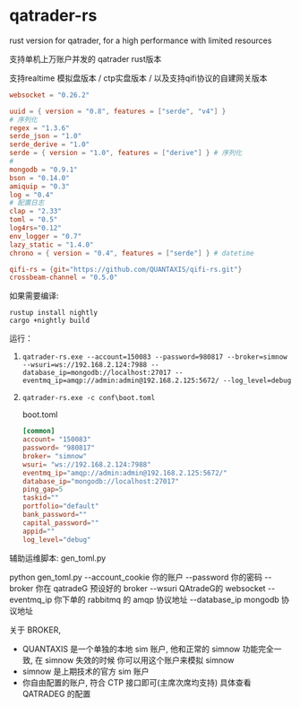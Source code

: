 # qatrader-rs

rust version for qatrader, for a high performance with limited resources


支持单机上万账户并发的 qatrader rust版本

支持realtime 模拟盘版本 / ctp实盘版本 / 以及支持qifi协议的自建网关版本



```toml
websocket = "0.26.2"

uuid = { version = "0.8", features = ["serde", "v4"] }
# 序列化
regex = "1.3.6"
serde_json = "1.0"
serde_derive = "1.0"
serde = { version = "1.0", features = ["derive"] } # 序列化
#
mongodb = "0.9.1"
bson = "0.14.0"
amiquip = "0.3"
log = "0.4"
# 配置日志
clap = "2.33"
toml = "0.5"
log4rs="0.12"
env_logger = "0.7"
lazy_static = "1.4.0"
chrono = { version = "0.4", features = ["serde"] } # datetime

qifi-rs = {git="https://github.com/QUANTAXIS/qifi-rs.git"}
crossbeam-channel = "0.5.0"

```


如果需要编译:


```
rustup install nightly
cargo +nightly build

```

运行：

1.
    ```
    qatrader-rs.exe --account=150083 --password=980817 --broker=simnow --wsuri=ws://192.168.2.124:7988 --database_ip=mongodb://localhost:27017 --eventmq_ip=amqp://admin:admin@192.168.2.125:5672/ --log_level=debug
    ```

2.
    ```
    qatrader-rs.exe -c conf\boot.toml
    ```
   boot.toml
    ```toml
    [common]
    account= "150083"
    password= "980817"
    broker= "simnow"
    wsuri= "ws://192.168.2.124:7988"
    eventmq_ip="amqp://admin:admin@192.168.2.125:5672/"
    database_ip="mongodb://localhost:27017"
    ping_gap=5
    taskid=""
    portfolio="default"
    bank_password=""
    capital_password=""
    appid=""
    log_level="debug"
    ``` 


辅助运维脚本:  gen_toml.py

python gen_toml.py --account_cookie 你的账户 --password 你的密码 --broker 你在 qatradeG 预设好的 broker --wsuri QAtradeG的 websocket --eventmq_ip 你下单的 rabbitmq 的 amqp 协议地址  --database_ip mongodb 协议地址






关于 BROKER,  

- QUANTAXIS 是一个单独的本地 sim 账户, 他和正常的 simnow 功能完全一致, 在 simnow 失效的时候 你可以用这个账户来模拟 simnow
- simnow 是上期技术的官方 sim 账户
- 你自由配置的账户, 符合 CTP 接口即可(主席次席均支持)  具体查看 QATRADEG 的配置


